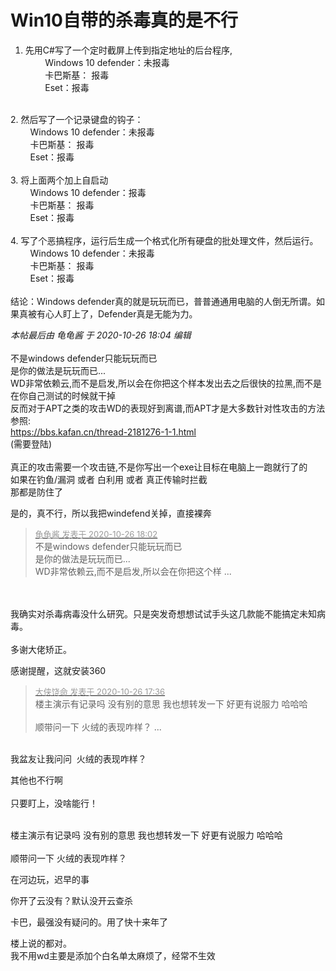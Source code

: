 # Win10自带的杀毒真的是不行


1. 先用C#写了一个定时截屏上传到指定地址的后台程序,<br />
&nbsp; &nbsp; &nbsp; &nbsp; Windows 10 defender：未报毒<br />
&nbsp; &nbsp; &nbsp; &nbsp; 卡巴斯基： 报毒<br />
&nbsp; &nbsp; &nbsp; &nbsp; Eset：报毒<br />
<br />
2. 然后写了一个记录键盘的钩子：<br />
&nbsp; &nbsp; &nbsp; &nbsp; Windows 10 defender：未报毒<br />
&nbsp; &nbsp; &nbsp; &nbsp; 卡巴斯基： 报毒<br />
&nbsp; &nbsp; &nbsp; &nbsp; Eset：报毒<br />
<br />
3. 将上面两个加上自启动<br />
&nbsp; &nbsp; &nbsp; &nbsp; Windows 10 defender：报毒<br />
&nbsp; &nbsp; &nbsp; &nbsp; 卡巴斯基： 报毒<br />
&nbsp; &nbsp; &nbsp; &nbsp; Eset：报毒<br />
<br />
4. 写了个恶搞程序，运行后生成一个格式化所有硬盘的批处理文件，然后运行。<br />
&nbsp; &nbsp; &nbsp; &nbsp; Windows 10 defender：未报毒<br />
&nbsp; &nbsp; &nbsp; &nbsp; 卡巴斯基： 报毒<br />
&nbsp; &nbsp; &nbsp; &nbsp; Eset：报毒<br />
<br />
结论：Windows defender真的就是玩玩而已，普普通通用电脑的人倒无所谓。如果真被有心人盯上了，Defender真是无能为力。

<i class="pstatus"> 本帖最后由 龟龟酱 于 2020-10-26 18:04 编辑 </i><br />
<br />
不是windows defender只能玩玩而已<br />
是你的做法是玩玩而已...<br />
WD非常依赖云,而不是启发,所以会在你把这个样本发出去之后很快的拉黑,而不是在你自己测试的时候就干掉<br />
反而对于APT之类的攻击WD的表现好到离谱,而APT才是大多数针对性攻击的方法<br />
参照:<br />
https://bbs.kafan.cn/thread-2181276-1-1.html<br />
(需要登陆)<br />
<br />
真正的攻击需要一个攻击链,不是你写出一个exe让目标在电脑上一跑就行了的<br />
如果在钓鱼/漏洞 或者 白利用 或者 真正传输时拦截<br />
那都是防住了

是的，真不行，所以我把windefend关掉，直接裸奔

<div class="quote"><blockquote><font size="2"><a href="https://www.hostloc.com/forum.php?mod=redirect&amp;goto=findpost&amp;pid=9355205&amp;ptid=758664" target="_blank"><font color="#999999">龟龟酱 发表于 2020-10-26 18:02</font></a></font><br />
不是windows defender只能玩玩而已<br />
是你的做法是玩玩而已...<br />
WD非常依赖云,而不是启发,所以会在你把这个样 ...</blockquote></div><br />
<br />
我确实对杀毒病毒没什么研究。只是突发奇想想试试手头这几款能不能搞定未知病毒。<br />
<br />
多谢大佬矫正。<img src="static/image/smiley/default/handshake.gif" smilieid="17" border="0" alt="" />

感谢提醒，这就安装360

<div class="quote"><blockquote><font size="2"><a href="https://www.hostloc.com/forum.php?mod=redirect&amp;goto=findpost&amp;pid=9355081&amp;ptid=758664" target="_blank"><font color="#999999">大侠饶命 发表于 2020-10-26 17:36</font></a></font><br />
楼主演示有记录吗 没有别的意思 我也想转发一下 好更有说服力 哈哈哈<br />
<br />
顺带问一下 火绒的表现咋样？ ...</blockquote></div><br />
我盆友让我问问&nbsp;&nbsp;火绒的表现咋样？

其他也不行啊<br />
<br />
只要盯上，没啥能行！<br />
<br />
<img src="static/image/smiley/default/lol.gif" smilieid="12" border="0" alt="" /><img src="static/image/smiley/default/lol.gif" smilieid="12" border="0" alt="" /><img src="static/image/smiley/default/lol.gif" smilieid="12" border="0" alt="" />

楼主演示有记录吗 没有别的意思 我也想转发一下 好更有说服力 哈哈哈<img src="static/image/smiley/yct/010.gif" smilieid="41" border="0" alt="" /><br />
<br />
顺带问一下 火绒的表现咋样？

在河边玩，迟早的事

你开了云没有？默认没开云查杀

卡巴，最强没有疑问的。用了快十来年了

楼上说的都对<img src="static/image/smiley/default/lol.gif" smilieid="12" border="0" alt="" />。<br />
我不用wd主要是添加个白名单太麻烦了，经常不生效
